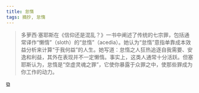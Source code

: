 ```yaml
---
title: 怠惰
tags: 摘抄, 怠惰
---
```


> 多萝西·塞耶斯在《信仰还是混乱？》一书中阐述了传统的七宗罪，包括通常译作“懒惰”（sloth）的“怠惰”（acedia）。她认为“怠惰”意指单靠成本效益分析来计算“于我何益”的人生。她写道：怠惰之人狂热追逐自我需要、安逸和利益，其外在表现并不一定懒惰。事实上，这类人通常十分活跃。但塞耶斯认为，怠惰是“空虚灵魂之罪”，它使你暴露于众罪之中，使那些罪成为你工作的动力。

[&#x29c9;](https://mp.weixin.qq.com/s/LhyKItbsgOIltwdSTmjePg)
